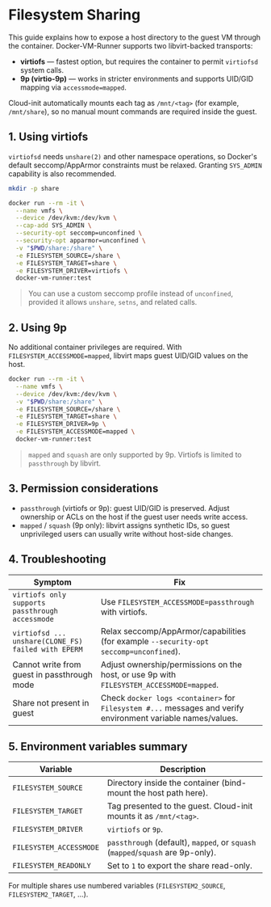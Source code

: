 # Filesystem Sharing

This guide explains how to expose a host directory to the guest VM through the container.
Docker-VM-Runner supports two libvirt-backed transports:

- **virtiofs** — fastest option, but requires the container to permit `virtiofsd` system calls.
- **9p (virtio-9p)** — works in stricter environments and supports UID/GID mapping via `accessmode=mapped`.

Cloud-init automatically mounts each tag as `/mnt/<tag>` (for example, `/mnt/share`), so no manual mount commands are required inside the guest.

## 1. Using virtiofs

`virtiofsd` needs `unshare(2)` and other namespace operations, so Docker's default seccomp/AppArmor constraints must be relaxed. Granting `SYS_ADMIN` capability is also recommended.

```bash
mkdir -p share

docker run --rm -it \
  --name vmfs \
  --device /dev/kvm:/dev/kvm \
  --cap-add SYS_ADMIN \
  --security-opt seccomp=unconfined \
  --security-opt apparmor=unconfined \
  -v "$PWD/share:/share" \
  -e FILESYSTEM_SOURCE=/share \
  -e FILESYSTEM_TARGET=share \
  -e FILESYSTEM_DRIVER=virtiofs \
  docker-vm-runner:test
```

> You can use a custom seccomp profile instead of `unconfined`, provided it allows `unshare`, `setns`, and related calls.

## 2. Using 9p

No additional container privileges are required. With `FILESYSTEM_ACCESSMODE=mapped`, libvirt maps guest UID/GID values on the host.

```bash
docker run --rm -it \
  --name vmfs \
  --device /dev/kvm:/dev/kvm \
  -v "$PWD/share:/share" \
  -e FILESYSTEM_SOURCE=/share \
  -e FILESYSTEM_TARGET=share \
  -e FILESYSTEM_DRIVER=9p \
  -e FILESYSTEM_ACCESSMODE=mapped \
  docker-vm-runner:test
```

> `mapped` and `squash` are only supported by 9p. Virtiofs is limited to `passthrough` by libvirt.

## 3. Permission considerations

- `passthrough` (virtiofs or 9p): guest UID/GID is preserved. Adjust ownership or ACLs on the host if the guest user needs write access.
- `mapped` / `squash` (9p only): libvirt assigns synthetic IDs, so guest unprivileged users can usually write without host-side changes.

## 4. Troubleshooting

| Symptom | Fix |
| --- | --- |
| `virtiofs only supports passthrough accessmode` | Use `FILESYSTEM_ACCESSMODE=passthrough` with virtiofs. |
| `virtiofsd ... unshare(CLONE_FS) failed with EPERM` | Relax seccomp/AppArmor/capabilities (for example `--security-opt seccomp=unconfined`). |
| Cannot write from guest in passthrough mode | Adjust ownership/permissions on the host, or use 9p with `FILESYSTEM_ACCESSMODE=mapped`. |
| Share not present in guest | Check `docker logs <container>` for `Filesystem #...` messages and verify environment variable names/values. |

## 5. Environment variables summary

| Variable | Description |
| --- | --- |
| `FILESYSTEM_SOURCE` | Directory inside the container (bind-mount the host path here). |
| `FILESYSTEM_TARGET` | Tag presented to the guest. Cloud-init mounts it as `/mnt/<tag>`. |
| `FILESYSTEM_DRIVER` | `virtiofs` or `9p`. |
| `FILESYSTEM_ACCESSMODE` | `passthrough` (default), `mapped`, or `squash` (`mapped`/`squash` are 9p-only). |
| `FILESYSTEM_READONLY` | Set to `1` to export the share read-only. |

For multiple shares use numbered variables (`FILESYSTEM2_SOURCE`, `FILESYSTEM2_TARGET`, …).
